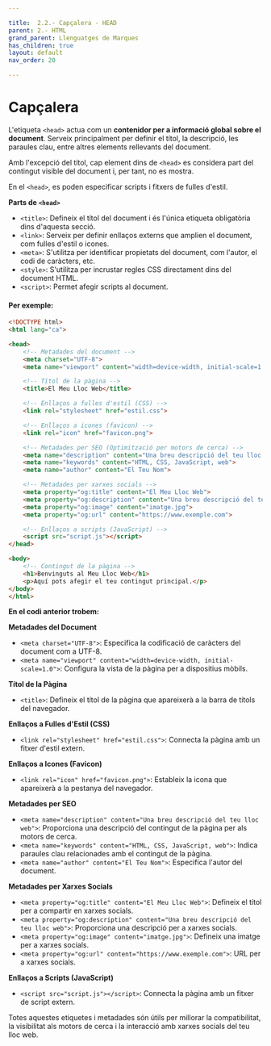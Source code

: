 ```yaml
---

title:  2.2.- Capçalera - HEAD
parent: 2.- HTML
grand_parent: Llenguatges de Marques
has_children: true
layout: default
nav_order: 20

---
```


# Capçalera <head> </head>

L'etiqueta `<head>` actua com un **contenidor per a informació global sobre el document**. Serveix principalment per definir el títol, la descripció, les paraules clau, entre altres elements rellevants del document. 

Amb l'excepció del títol, cap element dins de `<head>` es considera part del contingut visible del document i, per tant, no es mostra. 

En el `<head>`, es poden especificar scripts i fitxers de fulles d'estil.

**Parts de `<head>`**
- `<title>`: Defineix el títol del document i és l'única etiqueta obligatòria dins d'aquesta secció.
- `<link>`: Serveix per definir enllaços externs que amplien el document, com fulles d'estil o icones.
- `<meta>`: S'utilitza per identificar propietats del document, com l'autor, el codi de caràcters, etc.
- `<style>`: S'utilitza per incrustar regles CSS directament dins del document HTML.
- `<script>`: Permet afegir scripts al document.

#### Per exemple:

```html
<!DOCTYPE html>
<html lang="ca">

<head>
    <!-- Metadades del document -->
    <meta charset="UTF-8">
    <meta name="viewport" content="width=device-width, initial-scale=1.0">

    <!-- Títol de la pàgina -->
    <title>El Meu Lloc Web</title>

    <!-- Enllaços a fulles d'estil (CSS) -->
    <link rel="stylesheet" href="estil.css">

    <!-- Enllaços a icones (favicon) -->
    <link rel="icon" href="favicon.png">

    <!-- Metadades per SEO (Optimització per motors de cerca) -->
    <meta name="description" content="Una breu descripció del teu lloc web">
    <meta name="keywords" content="HTML, CSS, JavaScript, web">
    <meta name="author" content="El Teu Nom">

    <!-- Metadades per xarxes socials -->
    <meta property="og:title" content="El Meu Lloc Web">
    <meta property="og:description" content="Una breu descripció del teu lloc web">
    <meta property="og:image" content="imatge.jpg">
    <meta property="og:url" content="https://www.exemple.com">

    <!-- Enllaços a scripts (JavaScript) -->
    <script src="script.js"></script>
</head>

<body>
    <!-- Contingut de la pàgina -->
    <h1>Benvinguts al Meu Lloc Web</h1>
    <p>Aquí pots afegir el teu contingut principal.</p>
</body>
</html>
```

**En el codi anterior trobem:**

**Metadades del Document**
- `<meta charset="UTF-8">`: Especifica la codificació de caràcters del document com a UTF-8.
- `<meta name="viewport" content="width=device-width, initial-scale=1.0">`: Configura la vista de la pàgina per a dispositius mòbils.

**Títol de la Pàgina**
- `<title>`: Defineix el títol de la pàgina que apareixerà a la barra de títols del navegador.

**Enllaços a Fulles d'Estil (CSS)**
- `<link rel="stylesheet" href="estil.css">`: Connecta la pàgina amb un fitxer d'estil extern.

**Enllaços a Icones (Favicon)**
- `<link rel="icon" href="favicon.png">`: Estableix la icona que apareixerà a la pestanya del navegador.

**Metadades per SEO**
- `<meta name="description" content="Una breu descripció del teu lloc web">`: Proporciona una descripció del contingut de la pàgina per als motors de cerca.
- `<meta name="keywords" content="HTML, CSS, JavaScript, web">`: Indica paraules clau relacionades amb el contingut de la pàgina.
- `<meta name="author" content="El Teu Nom">`: Especifica l'autor del document.

**Metadades per Xarxes Socials**
- `<meta property="og:title" content="El Meu Lloc Web">`: Defineix el títol per a compartir en xarxes socials.
- `<meta property="og:description" content="Una breu descripció del teu lloc web">`: Proporciona una descripció per a xarxes socials.
- `<meta property="og:image" content="imatge.jpg">`: Defineix una imatge per a xarxes socials.
- `<meta property="og:url" content="https://www.exemple.com">`: URL per a xarxes socials.

**Enllaços a Scripts (JavaScript)**
- `<script src="script.js"></script>`: Connecta la pàgina amb un fitxer de script extern.

Totes aquestes etiquetes i metadades són útils per millorar la compatibilitat, la visibilitat als motors de cerca i la interacció amb xarxes socials del teu lloc web.